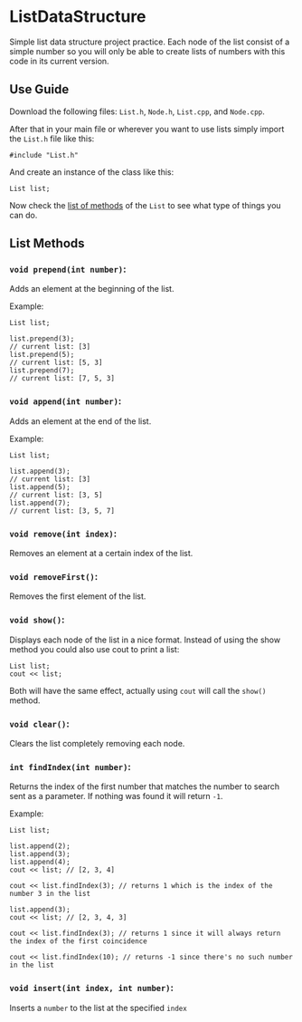 # ListDataStructure

Simple list data structure project practice. Each node of the list consist of a simple number so you will only be able to create lists of numbers with this code in its current version.

## Use Guide

Download the following files: `List.h`, `Node.h`, `List.cpp`, and `Node.cpp`.

After that in your main file or wherever you want to use lists simply import the `List.h` file like this:

```
#include "List.h"
```

And create an instance of the class like this:

```
List list;
```

Now check the [list of methods](#list_methods) of the `List` to see what type of things you can do.

## List Methods

### `void prepend(int number)`:

Adds an element at the beginning of the list.

Example:

```
List list;

list.prepend(3);
// current list: [3]
list.prepend(5);
// current list: [5, 3]
list.prepend(7);
// current list: [7, 5, 3]
```

### `void append(int number)`:

Adds an element at the end of the list.

Example:

```
List list;

list.append(3);
// current list: [3]
list.append(5);
// current list: [3, 5]
list.append(7);
// current list: [3, 5, 7]
```

### `void remove(int index)`:

Removes an element at a certain index of the list.

### `void removeFirst()`:

Removes the first element of the list.

### `void show()`:

Displays each node of the list in a nice format. Instead of using the show method you could also use cout to print a list:

```
List list;
cout << list;
```

Both will have the same effect, actually using `cout` will call the `show()` method.

### `void clear()`:

Clears the list completely removing each node.

### `int findIndex(int number)`:

Returns the index of the first number that matches the number to search sent as a parameter. If nothing was found it will return `-1`.

Example:

```
List list;

list.append(2);
list.append(3);
list.append(4);
cout << list; // [2, 3, 4]

cout << list.findIndex(3); // returns 1 which is the index of the number 3 in the list

list.append(3);
cout << list; // [2, 3, 4, 3]

cout << list.findIndex(3); // returns 1 since it will always return the index of the first coincidence

cout << list.findIndex(10); // returns -1 since there's no such number in the list
```

### `void insert(int index, int number)`:

Inserts a `number` to the list at the specified `index`
